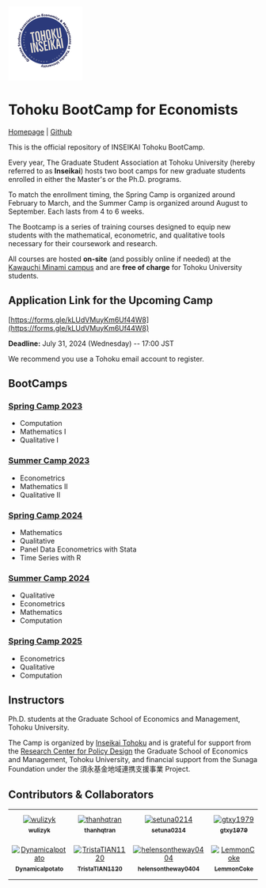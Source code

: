 ![](logo.png)

# Tohoku BootCamp for Economists 

[Homepage](https://thanhqtran.github.io/tohoku_bootcamp/) | [Github](https://github.com/thanhqtran/tohoku_bootcamp)

This is the official repository of INSEIKAI Tohoku BootCamp. 

Every year, The Graduate Student Association at Tohoku University (hereby referred to as **Inseikai**) hosts two boot camps for new graduate students enrolled in either the Master's or the Ph.D. programs. 

To match the enrollment timing, the Spring Camp is organized around February to March, and the Summer Camp is organized around August to September. Each lasts from 4 to 6 weeks. 

The Bootcamp is a series of training courses designed to equip new students with the mathematical, econometric, and qualitative tools necessary for their coursework and research. 

All courses are hosted **on-site** (and possibly online if needed) at the [Kawauchi Minami campus](https://goo.gl/maps/CBEscMB3hzLt4Byo7) and are **free of charge** for Tohoku University students.

## Application Link for the Upcoming Camp

[https://forms.gle/kLUdVMuyKm6Uf44W8](https://forms.gle/kLUdVMuyKm6Uf44W8)

**Deadline:** July 31, 2024 (Wednesday) -- 17:00 JST

We recommend you use a Tohoku email account to register.

## BootCamps

### [Spring Camp 2023](https://github.com/thanhqtran/tohoku_bootcamp/tree/main/2023_spring)

- Computation
- Mathematics I
- Qualitative I

### [Summer Camp 2023](https://github.com/thanhqtran/tohoku_bootcamp/tree/main/2023_summer)

- Econometrics
- Mathematics II
- Qualitative II

### [Spring Camp 2024](https://github.com/thanhqtran/tohoku_bootcamp/tree/main/2024_spring)

- Mathematics
- Qualitative
- Panel Data Econometrics with Stata
- Time Series with R

### [Summer Camp 2024](https://github.com/thanhqtran/tohoku_bootcamp/tree/main/2024_summer)
- Qualitative
- Econometrics
- Mathematics
- Computation

### [Spring Camp 2025](https://github.com/thanhqtran/tohoku_bootcamp/tree/main/2025_spring)
- Econometrics
- Qualitative
- Computation

## Instructors

Ph.D. students at the Graduate School of Economics and Management, Tohoku University.

The Camp is organized by [Inseikai Tohoku](inseikaitohoku.org) and is grateful for support from the [Research Center for Policy Design](https://www2.econ.tohoku.ac.jp/~PDesign/en.html) the Graduate School of Economics and Management, Tohoku University, and financial support from the Sunaga Foundation under the 須永基金地域連携支援事業 Project.


## Contributors & Collaborators

<!-- readme: collaborators,contributors -start -->
<table>
	<tbody>
		<tr>
            <td align="center">
                <a href="https://github.com/wulizyk">
                    <img src="https://avatars.githubusercontent.com/u/65752272?v=4" width="100;" alt="wulizyk"/>
                    <br />
                    <sub><b>wulizyk</b></sub>
                </a>
            </td>
            <td align="center">
                <a href="https://github.com/thanhqtran">
                    <img src="https://avatars.githubusercontent.com/u/66583019?v=4" width="100;" alt="thanhqtran"/>
                    <br />
                    <sub><b>thanhqtran</b></sub>
                </a>
            </td>
            <td align="center">
                <a href="https://github.com/setuna0214">
                    <img src="https://avatars.githubusercontent.com/u/116541479?v=4" width="100;" alt="setuna0214"/>
                    <br />
                    <sub><b>setuna0214</b></sub>
                </a>
            </td>
            <td align="center">
                <a href="https://github.com/gtxy1979">
                    <img src="https://avatars.githubusercontent.com/u/128568543?v=4" width="100;" alt="gtxy1979"/>
                    <br />
                    <sub><b>gtxy1979</b></sub>
                </a>
            </td>
            <td align="center">
                <a href="https://github.com/mamikokishida">
                    <img src="https://avatars.githubusercontent.com/u/128577223?v=4" width="100;" alt="mamikokishida"/>
                    <br />
                    <sub><b>mamikokishida</b></sub>
                </a>
            </td>
            <td align="center">
                <a href="https://github.com/FengYouxin">
                    <img src="https://avatars.githubusercontent.com/u/130349225?v=4" width="100;" alt="FengYouxin"/>
                    <br />
                    <sub><b>FengYouxin</b></sub>
                </a>
            </td>
		</tr>
		<tr>
            <td align="center">
                <a href="https://github.com/Dynamicalpotato">
                    <img src="https://avatars.githubusercontent.com/u/130369924?v=4" width="100;" alt="Dynamicalpotato"/>
                    <br />
                    <sub><b>Dynamicalpotato</b></sub>
                </a>
            </td>
            <td align="center">
                <a href="https://github.com/TristaTIAN1120">
                    <img src="https://avatars.githubusercontent.com/u/140711154?v=4" width="100;" alt="TristaTIAN1120"/>
                    <br />
                    <sub><b>TristaTIAN1120</b></sub>
                </a>
            </td>
            <td align="center">
                <a href="https://github.com/helensontheway0404">
                    <img src="https://avatars.githubusercontent.com/u/141707243?v=4" width="100;" alt="helensontheway0404"/>
                    <br />
                    <sub><b>helensontheway0404</b></sub>
                </a>
            </td>
            <td align="center">
                <a href="https://github.com/LemmonCoke">
                    <img src="https://avatars.githubusercontent.com/u/189077680?v=4" width="100;" alt="LemmonCoke"/>
                    <br />
                    <sub><b>LemmonCoke</b></sub>
                </a>
            </td>
            <td align="center">
                <a href="https://github.com/Sara-MengqiZhu">
                    <img src="https://avatars.githubusercontent.com/u/189095533?v=4" width="100;" alt="Sara-MengqiZhu"/>
                    <br />
                    <sub><b>Sara-MengqiZhu</b></sub>
                </a>
            </td>
		</tr>
	<tbody>
</table>
<!-- readme: collaborators,contributors -end -->

